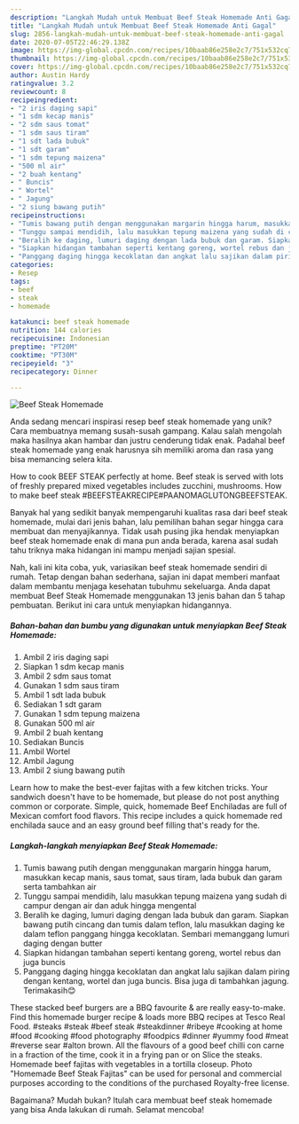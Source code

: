 ```yaml
---
description: "Langkah Mudah untuk Membuat Beef Steak Homemade Anti Gagal"
title: "Langkah Mudah untuk Membuat Beef Steak Homemade Anti Gagal"
slug: 2856-langkah-mudah-untuk-membuat-beef-steak-homemade-anti-gagal
date: 2020-07-05T22:46:29.138Z
image: https://img-global.cpcdn.com/recipes/10baab86e258e2c7/751x532cq70/beef-steak-homemade-foto-resep-utama.jpg
thumbnail: https://img-global.cpcdn.com/recipes/10baab86e258e2c7/751x532cq70/beef-steak-homemade-foto-resep-utama.jpg
cover: https://img-global.cpcdn.com/recipes/10baab86e258e2c7/751x532cq70/beef-steak-homemade-foto-resep-utama.jpg
author: Austin Hardy
ratingvalue: 3.2
reviewcount: 8
recipeingredient:
- "2 iris daging sapi"
- "1 sdm kecap manis"
- "2 sdm saus tomat"
- "1 sdm saus tiram"
- "1 sdt lada bubuk"
- "1 sdt garam"
- "1 sdm tepung maizena"
- "500 ml air"
- "2 buah kentang"
- " Buncis"
- " Wortel"
- " Jagung"
- "2 siung bawang putih"
recipeinstructions:
- "Tumis bawang putih dengan menggunakan margarin hingga harum, masukkan kecap manis, saus tomat, saus tiram, lada bubuk dan garam serta tambahkan air"
- "Tunggu sampai mendidih, lalu masukkan tepung maizena yang sudah di campur dengan air dan aduk hingga mengental"
- "Beralih ke daging, lumuri daging dengan lada bubuk dan garam. Siapkan bawang putih cincang dan tumis dalam teflon, lalu masukkan daging ke dalam teflon panggang hingga kecoklatan. Sembari memanggang lumuri daging dengan butter"
- "Siapkan hidangan tambahan seperti kentang goreng, wortel rebus dan juga buncis"
- "Panggang daging hingga kecoklatan dan angkat lalu sajikan dalam piring dengan kentang, wortel dan juga buncis. Bisa juga di tambahkan jagung. Terimakasih😊"
categories:
- Resep
tags:
- beef
- steak
- homemade

katakunci: beef steak homemade 
nutrition: 144 calories
recipecuisine: Indonesian
preptime: "PT20M"
cooktime: "PT30M"
recipeyield: "3"
recipecategory: Dinner

---
```



![Beef Steak Homemade](https://img-global.cpcdn.com/recipes/10baab86e258e2c7/751x532cq70/beef-steak-homemade-foto-resep-utama.jpg)

Anda sedang mencari inspirasi resep beef steak homemade yang unik? Cara membuatnya memang susah-susah gampang. Kalau salah mengolah maka hasilnya akan hambar dan justru cenderung tidak enak. Padahal beef steak homemade yang enak harusnya sih memiliki aroma dan rasa yang bisa memancing selera kita.

How to cook BEEF STEAK perfectly at home. Beef steak is served with lots of freshly prepared mixed vegetables includes zucchini, mushrooms. How to make beef steak #BEEFSTEAKRECIPE#PAANOMAGLUTONGBEEFSTEAK.

Banyak hal yang sedikit banyak mempengaruhi kualitas rasa dari beef steak homemade, mulai dari jenis bahan, lalu pemilihan bahan segar hingga cara membuat dan menyajikannya. Tidak usah pusing jika hendak menyiapkan beef steak homemade enak di mana pun anda berada, karena asal sudah tahu triknya maka hidangan ini mampu menjadi sajian spesial.


Nah, kali ini kita coba, yuk, variasikan beef steak homemade sendiri di rumah. Tetap dengan bahan sederhana, sajian ini dapat memberi manfaat dalam membantu menjaga kesehatan tubuhmu sekeluarga. Anda dapat membuat Beef Steak Homemade menggunakan 13 jenis bahan dan 5 tahap pembuatan. Berikut ini cara untuk menyiapkan hidangannya.

<!--inarticleads1-->

##### Bahan-bahan dan bumbu yang digunakan untuk menyiapkan Beef Steak Homemade:

1. Ambil 2 iris daging sapi
1. Siapkan 1 sdm kecap manis
1. Ambil 2 sdm saus tomat
1. Gunakan 1 sdm saus tiram
1. Ambil 1 sdt lada bubuk
1. Sediakan 1 sdt garam
1. Gunakan 1 sdm tepung maizena
1. Gunakan 500 ml air
1. Ambil 2 buah kentang
1. Sediakan  Buncis
1. Ambil  Wortel
1. Ambil  Jagung
1. Ambil 2 siung bawang putih


Learn how to make the best-ever fajitas with a few kitchen tricks. Your sandwich doesn&#39;t have to be homemade, but please do not post anything common or corporate. Simple, quick, homemade Beef Enchiladas are full of Mexican comfort food flavors. This recipe includes a quick homemade red enchilada sauce and an easy ground beef filling that&#39;s ready for the. 

<!--inarticleads2-->

##### Langkah-langkah menyiapkan Beef Steak Homemade:

1. Tumis bawang putih dengan menggunakan margarin hingga harum, masukkan kecap manis, saus tomat, saus tiram, lada bubuk dan garam serta tambahkan air
1. Tunggu sampai mendidih, lalu masukkan tepung maizena yang sudah di campur dengan air dan aduk hingga mengental
1. Beralih ke daging, lumuri daging dengan lada bubuk dan garam. Siapkan bawang putih cincang dan tumis dalam teflon, lalu masukkan daging ke dalam teflon panggang hingga kecoklatan. Sembari memanggang lumuri daging dengan butter
1. Siapkan hidangan tambahan seperti kentang goreng, wortel rebus dan juga buncis
1. Panggang daging hingga kecoklatan dan angkat lalu sajikan dalam piring dengan kentang, wortel dan juga buncis. Bisa juga di tambahkan jagung. Terimakasih😊


These stacked beef burgers are a BBQ favourite &amp; are really easy-to-make. Find this homemade burger recipe &amp; loads more BBQ recipes at Tesco Real Food. #steaks #steak #beef steak #steakdinner #ribeye #cooking at home #food #cooking #food photography #foodpics #dinner #yummy food #meat #reverse sear #alton brown. All the flavours of a good beef chilli con carne in a fraction of the time, cook it in a frying pan or on Slice the steaks. Homemade beef fajitas with vegetables in a tortilla closeup. Photo &#34;Homemade Beef Steak Fajitas&#34; can be used for personal and commercial purposes according to the conditions of the purchased Royalty-free license. 

Bagaimana? Mudah bukan? Itulah cara membuat beef steak homemade yang bisa Anda lakukan di rumah. Selamat mencoba!
